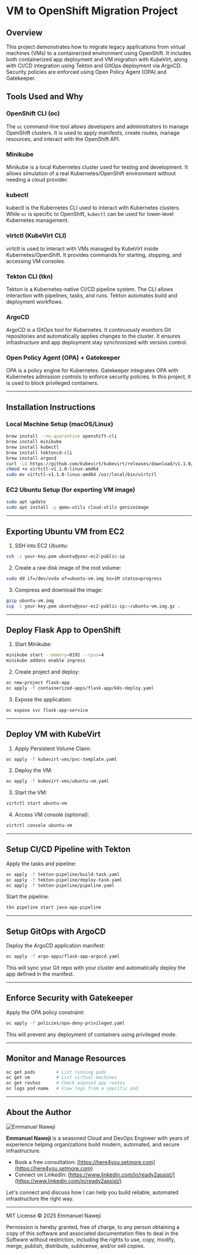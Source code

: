 # VM to OpenShift Migration Project

## Overview
This project demonstrates how to migrate legacy applications from virtual machines (VMs) to a containerized environment using OpenShift. It includes both containerized app deployment and VM migration with KubeVirt, along with CI/CD integration using Tekton and GitOps deployment via ArgoCD. Security policies are enforced using Open Policy Agent (OPA) and Gatekeeper.

## Tools Used and Why

### OpenShift CLI (oc)
The `oc` command-line tool allows developers and administrators to manage OpenShift clusters. It is used to apply manifests, create routes, manage resources, and interact with the OpenShift API.

### Minikube
Minikube is a local Kubernetes cluster used for testing and development. It allows simulation of a real Kubernetes/OpenShift environment without needing a cloud provider.

### kubectl
kubectl is the Kubernetes CLI used to interact with Kubernetes clusters. While `oc` is specific to OpenShift, `kubectl` can be used for lower-level Kubernetes management.

### virtctl (KubeVirt CLI)
virtctl is used to interact with VMs managed by KubeVirt inside Kubernetes/OpenShift. It provides commands for starting, stopping, and accessing VM consoles.

### Tekton CLI (tkn)
Tekton is a Kubernetes-native CI/CD pipeline system. The CLI allows interaction with pipelines, tasks, and runs. Tekton automates build and deployment workflows.

### ArgoCD
ArgoCD is a GitOps tool for Kubernetes. It continuously monitors Git repositories and automatically applies changes to the cluster. It ensures infrastructure and app deployment stay synchronized with version control.

### Open Policy Agent (OPA) + Gatekeeper
OPA is a policy engine for Kubernetes. Gatekeeper integrates OPA with Kubernetes admission controls to enforce security policies. In this project, it is used to block privileged containers.

---

## Installation Instructions

### Local Machine Setup (macOS/Linux)
```bash
brew install --no-quarantine openshift-cli
brew install minikube
brew install kubectl
brew install tektoncd-cli
brew install argocd
curl -LO https://github.com/kubevirt/kubevirt/releases/download/v1.1.0/virtctl-v1.1.0-linux-amd64
chmod +x virtctl-v1.1.0-linux-amd64
sudo mv virtctl-v1.1.0-linux-amd64 /usr/local/bin/virtctl
```

### EC2 Ubuntu Setup (for exporting VM image)
```bash
sudo apt update
sudo apt install -y qemu-utils cloud-utils genisoimage
```

---

## Exporting Ubuntu VM from EC2

1. SSH into EC2 Ubuntu:
```bash
ssh -i your-key.pem ubuntu@your-ec2-public-ip
```

2. Create a raw disk image of the root volume:
```bash
sudo dd if=/dev/xvda of=ubuntu-vm.img bs=1M status=progress
```

3. Compress and download the image:
```bash
gzip ubuntu-vm.img
scp -i your-key.pem ubuntu@your-ec2-public-ip:~/ubuntu-vm.img.gz .
```

---

## Deploy Flask App to OpenShift

1. Start Minikube:
```bash
minikube start --memory=8192 --cpus=4
minikube addons enable ingress
```

2. Create project and deploy:
```bash
oc new-project flask-app
oc apply -f containerized-apps/flask-app/k8s-deploy.yaml
```

3. Expose the application:
```bash
oc expose svc flask-app-service
```

---

## Deploy VM with KubeVirt

1. Apply Persistent Volume Claim:
```bash
oc apply -f kubevirt-vms/pvc-template.yaml
```

2. Deploy the VM:
```bash
oc apply -f kubevirt-vms/ubuntu-vm.yaml
```

3. Start the VM:
```bash
virtctl start ubuntu-vm
```

4. Access VM console (optional):
```bash
virtctl console ubuntu-vm
```

---

## Setup CI/CD Pipeline with Tekton

Apply the tasks and pipeline:
```bash
oc apply -f tekton-pipeline/build-task.yaml
oc apply -f tekton-pipeline/deploy-task.yaml
oc apply -f tekton-pipeline/pipeline.yaml
```

Start the pipeline:
```bash
tkn pipeline start java-app-pipeline
```

---

## Setup GitOps with ArgoCD

Deploy the ArgoCD application manifest:
```bash
oc apply -f argo-apps/flask-app-argocd.yaml
```

This will sync your Git repo with your cluster and automatically deploy the app defined in the manifest.

---

## Enforce Security with Gatekeeper

Apply the OPA policy constraint:
```bash
oc apply -f policies/opa-deny-privileged.yaml
```

This will prevent any deployment of containers using privileged mode.

---

## Monitor and Manage Resources
```bash
oc get pods        # List running pods
oc get vm          # List virtual machines
oc get routes      # Check exposed app routes
oc logs pod-name   # View logs from a specific pod
```

---

## About the Author

![Emmanuel Naweji](assets/emmanuel-naweji.jpg)

**Emmanuel Naweji** is a seasoned Cloud and DevOps Engineer with years of experience helping organizations build modern, automated, and secure infrastructure.

- Book a free consultation: [https://here4you.setmore.com](https://here4you.setmore.com)
- Connect on LinkedIn: [https://www.linkedin.com/in/ready2assist/](https://www.linkedin.com/in/ready2assist/)

Let's connect and discuss how I can help you build reliable, automated infrastructure the right way.

---

MIT License © 2025 Emmanuel Naweji

Permission is hereby granted, free of charge, to any person obtaining a copy of this software and associated documentation files to deal in the Software without restriction, including the rights to use, copy, modify, merge, publish, distribute, sublicense, and/or sell copies.

